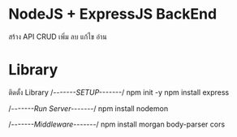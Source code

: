 # NodeJS + ExpressJS BackEnd 
สร้าง API CRUD เพิ่ม ลบ แก้ไข อ่าน

# Library 

ติดตั้ง Library 
/*-------SETUP-------*/ 
npm init -y npm install express 

/*-------Run Server-------*/ 
npm install nodemon 

/*-------Middleware-------*/ 
npm install morgan body-parser cors
